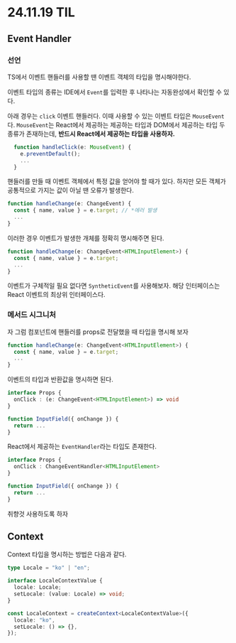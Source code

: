 # 24.11.19 TIL

## Event Handler

### 선언

TS에서 이벤트 핸들러를 사용할 땐 이벤트 객체의 타입을 명시해야한다.

이벤트 타입의 종류는 IDE에서 `Event`를 입력한 후 나타나는 자동완성에서 확인할 수 있다.

아래 경우는 `click` 이벤트 핸들러다. 이때 사용할 수 있는 이벤트 타입은 `MouseEvent` 다. `MouseEvent`는 React에서 제공하는 제공하는 타입과 DOM에서 제공하는 타입 두 종류가 존재하는데, **반드시 React에서 제공하는 타입을 사용하자.**

```ts
  function handleClick(e: MouseEvent) {
    e.preventDefault();
    ...
  }
```

핸들러를 만들 때 이벤트 객체에서 특정 값을 얻어야 할 때가 있다. 하지만 모든 객체가 공통적으로 가지는 값이 아닐 땐 오류가 발생한다.

```ts
function handleChange(e: ChangeEvent) {
  const { name, value } = e.target; // *에러 발생
  ...
}
```

이러한 경우 이벤트가 발생한 개체를 정확히 명시해주면 된다.

```ts
function handleChange(e: ChangeEvent<HTMLInputElement>) {
  const { name, value } = e.target;
  ...
}
```

이벤트가 구체적일 필요 없다면 `SyntheticEvent`를 사용해보자. 해당 인터페이스는 React 이벤트의 최상위 인터페이스다.

### 메서드 시그니처

자 그럼 컴포넌트에 핸들러를 props로 전달했을 때 타입을 명시해 보자

```ts
function handleChange(e: ChangeEvent<HTMLInputElement>) {
  const { name, value } = e.target;
  ...
}
```

이벤트의 타입과 반환값을 명시하면 된다.

```ts
interface Props {
  onClick : (e: ChangeEvent<HTMLInputElement>) => void
}

function InputField({ onChange }) {
  return ...
}
```

React에서 제공하는 `EventHandler`라는 타입도 존재한다.

```ts
interface Props {
  onClick : ChangeEventHandler<HTMLInputElement>
}

function InputField({ onChange }) {
  return ...
}
```

취향것 사용하도록 하자

## Context

Context 타입을 명시하는 방법은 다음과 같다.

```ts
type Locale = "ko" | "en";

interface LocaleContextValue {
  locale: Locale;
  setLocale: (value: Locale) => void;
}

const LocaleContext = createContext<LocaleContextValue>({
  locale: "ko",
  setLocale: () => {},
});
```
